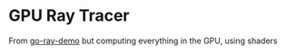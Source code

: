 # GPU Ray Tracer

From [go-ray-demo](https://github.com/alvinobarboza/go-ray-demo) but computing everything in the GPU, using shaders
